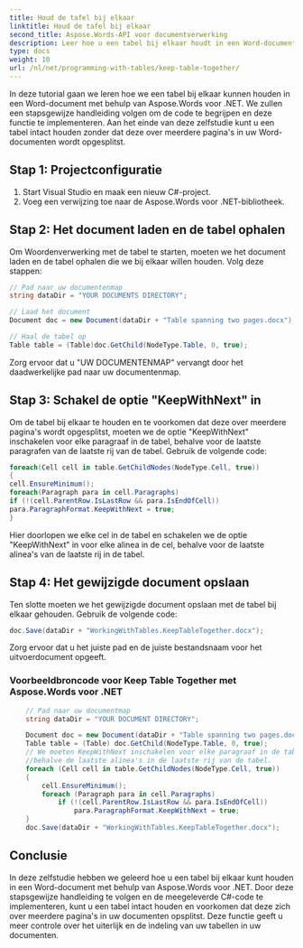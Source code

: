 ```yaml
---
title: Houd de tafel bij elkaar
linktitle: Houd de tafel bij elkaar
second_title: Aspose.Words-API voor documentverwerking
description: Leer hoe u een tabel bij elkaar houdt in een Word-document met Aspose.Words voor .NET.
type: docs
weight: 10
url: /nl/net/programming-with-tables/keep-table-together/
---
```


In deze tutorial gaan we leren hoe we een tabel bij elkaar kunnen houden in een Word-document met behulp van Aspose.Words voor .NET. We zullen een stapsgewijze handleiding volgen om de code te begrijpen en deze functie te implementeren. Aan het einde van deze zelfstudie kunt u een tabel intact houden zonder dat deze over meerdere pagina's in uw Word-documenten wordt opgesplitst.

## Stap 1: Projectconfiguratie
1. Start Visual Studio en maak een nieuw C#-project.
2. Voeg een verwijzing toe naar de Aspose.Words voor .NET-bibliotheek.

## Stap 2: Het document laden en de tabel ophalen
Om Woordenverwerking met de tabel te starten, moeten we het document laden en de tabel ophalen die we bij elkaar willen houden. Volg deze stappen:

```csharp
// Pad naar uw documentenmap
string dataDir = "YOUR DOCUMENTS DIRECTORY";

// Laad het document
Document doc = new Document(dataDir + "Table spanning two pages.docx");

// Haal de tabel op
Table table = (Table)doc.GetChild(NodeType.Table, 0, true);
```

Zorg ervoor dat u "UW DOCUMENTENMAP" vervangt door het daadwerkelijke pad naar uw documentenmap.

## Stap 3: Schakel de optie "KeepWithNext" in
Om de tabel bij elkaar te houden en te voorkomen dat deze over meerdere pagina's wordt opgesplitst, moeten we de optie "KeepWithNext" inschakelen voor elke paragraaf in de tabel, behalve voor de laatste paragrafen van de laatste rij van de tabel. Gebruik de volgende code:

```csharp
foreach(Cell cell in table.GetChildNodes(NodeType.Cell, true))
{
cell.EnsureMinimum();
foreach(Paragraph para in cell.Paragraphs)
if (!(cell.ParentRow.IsLastRow && para.IsEndOfCell))
para.ParagraphFormat.KeepWithNext = true;
}
```

Hier doorlopen we elke cel in de tabel en schakelen we de optie "KeepWithNext" in voor elke alinea in de cel, behalve voor de laatste alinea's van de laatste rij in de tabel.

## Stap 4: Het gewijzigde document opslaan
Ten slotte moeten we het gewijzigde document opslaan met de tabel bij elkaar gehouden. Gebruik de volgende code:

```csharp
doc.Save(dataDir + "WorkingWithTables.KeepTableTogether.docx");
```

Zorg ervoor dat u het juiste pad en de juiste bestandsnaam voor het uitvoerdocument opgeeft.

### Voorbeeldbroncode voor Keep Table Together met Aspose.Words voor .NET 

```csharp
	// Pad naar uw documentmap
	string dataDir = "YOUR DOCUMENT DIRECTORY";

	Document doc = new Document(dataDir + "Table spanning two pages.docx");
	Table table = (Table) doc.GetChild(NodeType.Table, 0, true);
	// We moeten KeepWithNext inschakelen voor elke paragraaf in de tabel om te voorkomen dat deze over een pagina wordt verspreid.
	//behalve de laatste alinea's in de laatste rij van de tabel.
	foreach (Cell cell in table.GetChildNodes(NodeType.Cell, true))
	{
		cell.EnsureMinimum();
		foreach (Paragraph para in cell.Paragraphs)
			if (!(cell.ParentRow.IsLastRow && para.IsEndOfCell))
				para.ParagraphFormat.KeepWithNext = true;
	}
	doc.Save(dataDir + "WorkingWithTables.KeepTableTogether.docx");
```

## Conclusie
In deze zelfstudie hebben we geleerd hoe u een tabel bij elkaar kunt houden in een Word-document met behulp van Aspose.Words voor .NET. Door deze stapsgewijze handleiding te volgen en de meegeleverde C#-code te implementeren, kunt u een tabel intact houden en voorkomen dat deze zich over meerdere pagina's in uw documenten opsplitst. Deze functie geeft u meer controle over het uiterlijk en de indeling van uw tabellen in uw documenten.